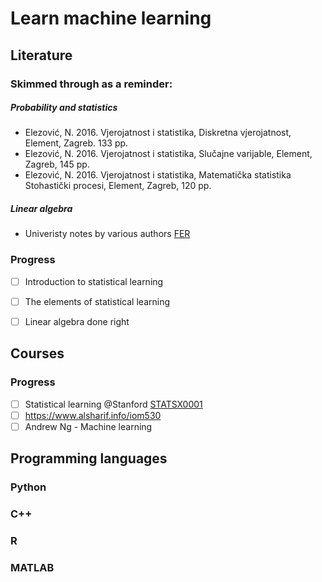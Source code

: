 # Learn machine learning

## Literature
### Skimmed through as a reminder:
##### Probability and statistics
* Elezović, N. 2016. Vjerojatnost i statistika, Diskretna vjerojatnost, Element, Zagreb. 133 pp.
* Elezović, N. 2016. Vjerojatnost i statistika, Slučajne varijable, Element, Zagreb, 145 pp.
* Elezović, N. 2016. Vjerojatnost i statistika, Matematička statistika Stohastički procesi, Element, Zagreb, 120 pp.

##### Linear algebra
* Univeristy notes by various authors [FER](https://www.fer.unizg.hr/)

### Progress
- [ ] Introduction to statistical learning
- [ ] The elements of statistical learning
- [ ] Linear algebra done right


## Courses
### Progress
- [ ] Statistical learning @Stanford [STATSX0001](https://online.stanford.edu/courses/sohs-ystatslearning-statistical-learning)
- [ ] https://www.alsharif.info/iom530
- [ ] Andrew Ng - Machine learning

## Programming languages
### Python
### C++
### R
### MATLAB
